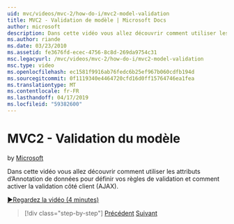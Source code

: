 ```yaml
---
uid: mvc/videos/mvc-2/how-do-i/mvc2-model-validation
title: MVC2 - Validation de modèle | Microsoft Docs
author: microsoft
description: Dans cette vidéo vous allez découvrir comment utiliser les attributs d’Annotation de données pour définir vos règles de validation et comment activer la validation côté client (AJAX).
ms.author: riande
ms.date: 03/23/2010
ms.assetid: fe3676fd-ecec-4756-8c8d-269da9754c31
msc.legacyurl: /mvc/videos/mvc-2/how-do-i/mvc2-model-validation
msc.type: video
ms.openlocfilehash: ec1581f9916ab76fedc6b25ef967b060cdfb194d
ms.sourcegitcommit: 0f1119340e4464720cfd16d0ff15764746ea1fea
ms.translationtype: MT
ms.contentlocale: fr-FR
ms.lasthandoff: 04/17/2019
ms.locfileid: "59382600"
---
```

# <a name="mvc2---model-validation"></a>MVC2 - Validation du modèle

by [Microsoft](https://github.com/microsoft)

Dans cette vidéo vous allez découvrir comment utiliser les attributs d’Annotation de données pour définir vos règles de validation et comment activer la validation côté client (AJAX).

[&#9654;Regardez la vidéo (4 minutes)](https://channel9.msdn.com/Blogs/ASP-NET-Site-Videos/mvc2-model-validation)

> [!div class="step-by-step"]
> [Précédent](mvc2-stronglytyped-helpers.md)
> [Suivant](mvc2-template-customization.md)
